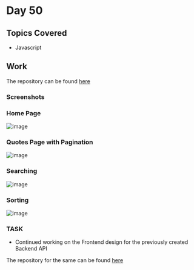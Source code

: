 # Day 50

## Topics Covered

- Javascript

## Work

The repository can be found [here](./Quotes/)

### Screenshots

### Home Page
![image](https://github.com/RajKousik/GenSparkTraining/assets/91744323/75de7ab9-cf6e-47f9-8693-f4ee9ac316b7)

### Quotes Page with Pagination
![image](https://github.com/RajKousik/GenSparkTraining/assets/91744323/dccd8141-1e6a-4e66-885c-39278df77a79)

### Searching
![image](https://github.com/RajKousik/GenSparkTraining/assets/91744323/915ec6f5-41a9-434c-957c-a7cbc1017152)

### Sorting
![image](https://github.com/RajKousik/GenSparkTraining/assets/91744323/b3900803-41e9-41b0-a76c-bf9c5e7f1c0e)



### TASK

- Continued working on the Frontend design for the previously created Backend API

The repository for the same can be found [here](https://github.com/RajKousik/GenSparkTraining/tree/master/Day43%20-%20Jun%2010/assignments/StudentManagementUI)
